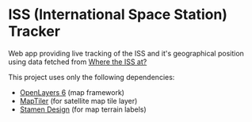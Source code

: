 # ISS (International Space Station) Tracker

Web app providing live tracking of the ISS and it's geographical position using data fetched from [Where the ISS at?](https://wheretheiss.at/)

This project uses only the following dependencies:

- [OpenLayers 6](https://openlayers.org/) (map framework)
- [MapTiler](https://www.maptiler.com/) (for satellite map tile layer)
- [Stamen Design](https://stamen.com/) (for map terrain labels)
